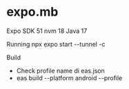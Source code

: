 # expo.mb
Expo SDK 51
nvm 18
Java 17

Running 
npx expo start --tunnel -c

Build
- Check profile name di eas.json
- eas build --platform android --profile <profile>
